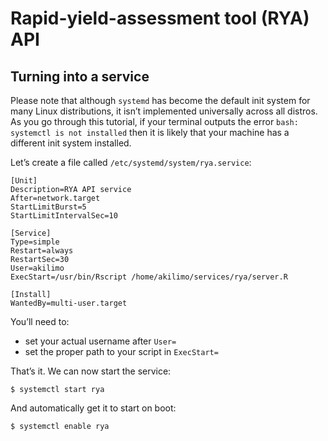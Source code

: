 # Rapid-yield-assessment tool (RYA) API

## Turning into a service

Please note that although `systemd` has become the default init system for many Linux distributions, it isn’t implemented universally across all distros. As you go through this tutorial, if your terminal outputs the error `bash: systemctl is not installed` then it is likely that your machine has a different init system installed.

Let’s create a file called `/etc/systemd/system/rya.service`:

``` batch
[Unit]
Description=RYA API service
After=network.target
StartLimitBurst=5  
StartLimitIntervalSec=10

[Service]
Type=simple
Restart=always
RestartSec=30
User=akilimo
ExecStart=/usr/bin/Rscript /home/akilimo/services/rya/server.R

[Install]
WantedBy=multi-user.target
```
You’ll need to:

-   set your actual username after  `User=`
-   set the proper path to your script in  `ExecStart=`

That’s it. We can now start the service:

``` shell
$ systemctl start rya
```
And automatically get it to start on boot:
``` shell
$ systemctl enable rya
```